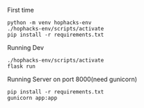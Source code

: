 First time
```
python -m venv hophacks-env
./hophacks-env/scripts/activate
pip install -r requirements.txt
```

Running Dev
```
./hophacks-env/scripts/activate
flask run
```

Running Server on port 8000(need gunicorn)
```
pip install -r requirements.txt
gunicorn app:app
```
